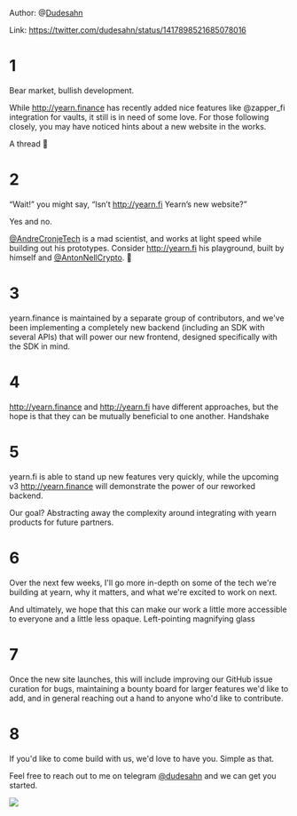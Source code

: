 Author: @[Dudesahn]()

Link: https://twitter.com/dudesahn/status/1417898521685078016

# 1

Bear market, bullish development.

While http://yearn.finance has recently added nice features like
@zapper_fi
integration for vaults, it still is in need of some love. For those following closely, you may have noticed hints about a new website in the works.

A thread 🧵

# 2

“Wait!” you might say, “Isn’t http://yearn.fi Yearn’s new website?”

Yes and no.

[@AndreCronjeTech](https://twitter.com/AndreCronjeTech) is a mad scientist, and works at light speed while building out his prototypes. Consider http://yearn.fi his playground, built by himself and [@AntonNellCrypto](https://twitter.com/AntonNellCrypto). 🧪

# 3

yearn.finance is maintained by a separate group of contributors, and we've been implementing a completely new backend (including an SDK with several APIs) that will power our new frontend, designed specifically with the SDK in mind.

# 4

http://yearn.finance and http://yearn.fi have different approaches, but the hope is that they can be mutually beneficial to one another. Handshake

# 5

yearn.fi is able to stand up new features very quickly, while the upcoming v3 http://yearn.finance will demonstrate the power of our reworked backend.

Our goal? Abstracting away the complexity around integrating with yearn products for future partners.

# 6

Over the next few weeks, I'll go more in-depth on some of the tech we're building at yearn, why it matters, and what we're excited to work on next.

And ultimately, we hope that this can make our work a little more accessible to everyone and a little less opaque. Left-pointing magnifying glass

# 7

Once the new site launches, this will include improving our GitHub issue curation for bugs, maintaining a bounty board for larger features we'd like to add, and in general reaching out a hand to anyone who'd like to contribute.

# 8

If you'd like to come build with us, we'd love to have you. Simple as that.

Feel free to reach out to me on telegram
[@dudesahn](https://twitter.com/dudesahn) and we can get you started.

![](image1.jpg)
